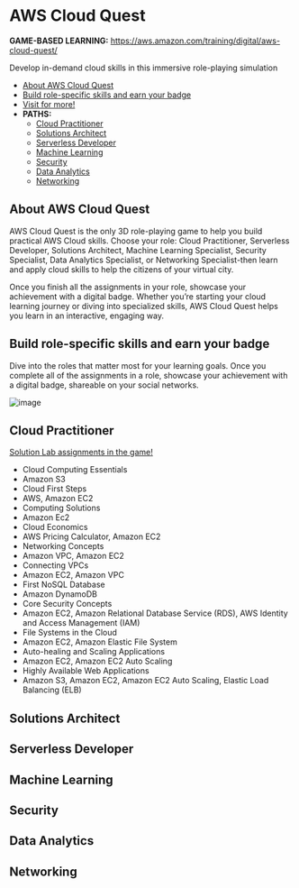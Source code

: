 # AWS Cloud Quest
**GAME-BASED LEARNING:** https://aws.amazon.com/training/digital/aws-cloud-quest/

Develop in-demand cloud skills in this immersive role-playing simulation

- [About AWS Cloud Quest](https://github.com/h4md153v63n/CloudSec/blob/main/08_AWS%20Cloud%20Quest/README.md#about-aws-cloud-quest)
- [Build role-specific skills and earn your badge](https://github.com/h4md153v63n/CloudSec/blob/main/08_AWS%20Cloud%20Quest/README.md#build-role-specific-skills-and-earn-your-badge)
- [Visit for more!](https://aws.amazon.com/training/digital/aws-cloud-quest/)
- **PATHS:**
  - [Cloud Practitioner](https://github.com/h4md153v63n/CloudSec/blob/main/08_AWS%20Cloud%20Quest/README.md#cloud-practitioner)
  - [Solutions Architect](https://github.com/h4md153v63n/CloudSec/blob/main/08_AWS%20Cloud%20Quest/README.md#solutions-architect)
  - [Serverless Developer](https://github.com/h4md153v63n/CloudSec/blob/main/08_AWS%20Cloud%20Quest/README.md#serverless-developer)
  - [Machine Learning](https://github.com/h4md153v63n/CloudSec/blob/main/08_AWS%20Cloud%20Quest/README.md#machine-learning)
  - [Security](https://github.com/h4md153v63n/CloudSec/blob/main/08_AWS%20Cloud%20Quest/README.md#security)
  - [Data Analytics](https://github.com/h4md153v63n/CloudSec/blob/main/08_AWS%20Cloud%20Quest/README.md#data-analytics)
  - [Networking](https://github.com/h4md153v63n/CloudSec/blob/main/08_AWS%20Cloud%20Quest/README.md#networking)
              
    
## About AWS Cloud Quest
AWS Cloud Quest is the only 3D role-playing game to help you build practical AWS Cloud skills. Choose your role: Cloud Practitioner, Serverless Developer, Solutions Architect, Machine Learning Specialist, Security Specialist, Data Analytics Specialist, or Networking Specialist-then learn and apply cloud skills to help the citizens of your virtual city.

Once you finish all the assignments in your role, showcase your achievement with a digital badge. Whether you’re starting your cloud learning journey or diving into specialized skills, AWS Cloud Quest helps you learn in an interactive, engaging way.


## Build role-specific skills and earn your badge
Dive into the roles that matter most for your learning goals. Once you complete all of the assignments in a role, showcase your achievement with a digital badge, shareable on your social networks. 

![image](https://github.com/h4md153v63n/CloudSec/assets/5091265/e2f1dc93-bd1f-47d6-898b-40b5649d8328)


## Cloud Practitioner
[Solution Lab assignments in the game!](https://explore.skillbuilder.aws/learn/course/external/view/elearning/11458/aws-cloud-quest-cloud-practitioner)
- Cloud Computing Essentials
- Amazon S3
- Cloud First Steps
- AWS, Amazon EC2
- Computing Solutions
- Amazon Ec2
- Cloud Economics
- AWS Pricing Calculator, Amazon EC2
- Networking Concepts
- Amazon VPC, Amazon EC2
- Connecting VPCs
- Amazon EC2, Amazon VPC
- First NoSQL Database
- Amazon DynamoDB
- Core Security Concepts
- Amazon EC2, Amazon Relational Database Service (RDS), AWS Identity and Access Management (IAM)
- File Systems in the Cloud
- Amazon EC2, Amazon Elastic File System
- Auto-healing and Scaling Applications
- Amazon EC2, Amazon EC2 Auto Scaling
- Highly Available Web Applications
- Amazon S3, Amazon EC2, Amazon EC2 Auto Scaling, Elastic Load Balancing (ELB)


## Solutions Architect



## Serverless Developer



## Machine Learning



## Security



## Data Analytics



## Networking




